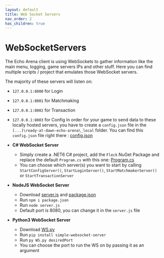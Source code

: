 ```yaml
---
layout: default
title: Web Socket Servers
nav_order: 2
has_children: true
---
```


# WebSocketServers

The Echo Arena client is using WebSockets to gather information like the main menu, logging, game servers IPs and other stuff.
Here you can find multiple scripts / project that emulates those WebSocket servers.

The majority of these servers will listen on:
- `127.0.0.1:8000` for Login
- `127.0.0.1:8001` for Matchmaking
- `127.0.0.1:8002` for Transaction
- `127.0.0.1:8003` for Config
In order for your game to send data to these locally hosted servers, you have to create a `config.json` file in the `[...]\ready-at-dawn-echo-arena\_local` folder.
You can find this `config.json` file right there : [config.json]

- **C# WebSocket Server**
    - Simply create a .NET6 C# project, add the `Fleck` NuGet Package and replace the default `Program.cs` with this one: [Program.cs]
    - You can choose which server(s) you want to start by calling `StartConfigServer()`, `StartLoginServer()`, `StartMatchmakerServer()` or `StartTransactionServer`
- **NodeJS WebSocket Server**
    - Download [server.js] and [package.json]
    - Run `npm i package.json`
    - Run `node server.js`
    - Default port is 8080, you can change it in the `server.js` file
- **Python3 WebSocket Server**
    - Download [WS.py]
    - Run `pip install simple-websocket-server`
    - Run `py WS.py desiredPort`
    - You can choose the port to run the WS on by passing it as an argument

[config.json]: https://github.com/NotBlue-Dev/NotBlue-Dev.github.io/blob/main/Files/WebSocketServers/config.json
[Program.cs]: https://github.com/NotBlue-Dev/NotBlue-Dev.github.io/blob/main/Files/WebSocketServers/CSharpWebSocket/Program.cs
[server.js]: https://github.com/NotBlue-Dev/NotBlue-Dev.github.io/blob/main/Files/WebSocketServers/NodeJSWebsocket/server.js
[package.json]: https://github.com/NotBlue-Dev/NotBlue-Dev.github.io/blob/main/Files/WebSocketServers/NodeJSWebsocket/package.json
[WS.py]: https://github.com/NotBlue-Dev/NotBlue-Dev.github.io/blob/main/Files/WebSocketServers/PythonWebSocket/WS.py